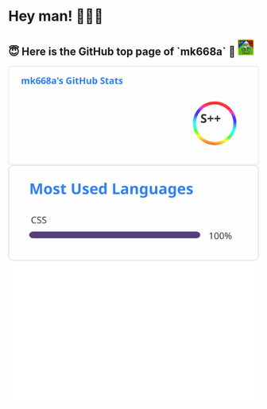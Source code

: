 # Hey man! 🤟🤟🤟

<h2> 😇 Here is the GitHub top page of `mk668a` 🌈 <img src="./assets/The-Bicycle-Day-Image.jpg" width="32px" height="32px"/> </h2>

<a href="https://github.com/anuraghazra/github-readme-stats">
  <img align="left" src="./assets/api.svg" />
</a>
<a href="https://github.com/anuraghazra/github-readme-stats">
  <img align="left" src="./assets/api-top-langs.svg" />
</a>
